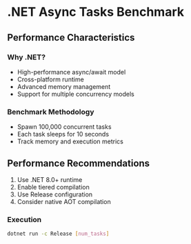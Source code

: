 # .NET Async Tasks Benchmark

## Performance Characteristics

### Why .NET?

- High-performance async/await model
- Cross-platform runtime
- Advanced memory management
- Support for multiple concurrency models

### Benchmark Methodology

- Spawn 100,000 concurrent tasks
- Each task sleeps for 10 seconds
- Track memory and execution metrics

## Performance Recommendations

1. Use .NET 8.0+ runtime
2. Enable tiered compilation
3. Use Release configuration
4. Consider native AOT compilation

### Execution

```bash
dotnet run -c Release [num_tasks]
```